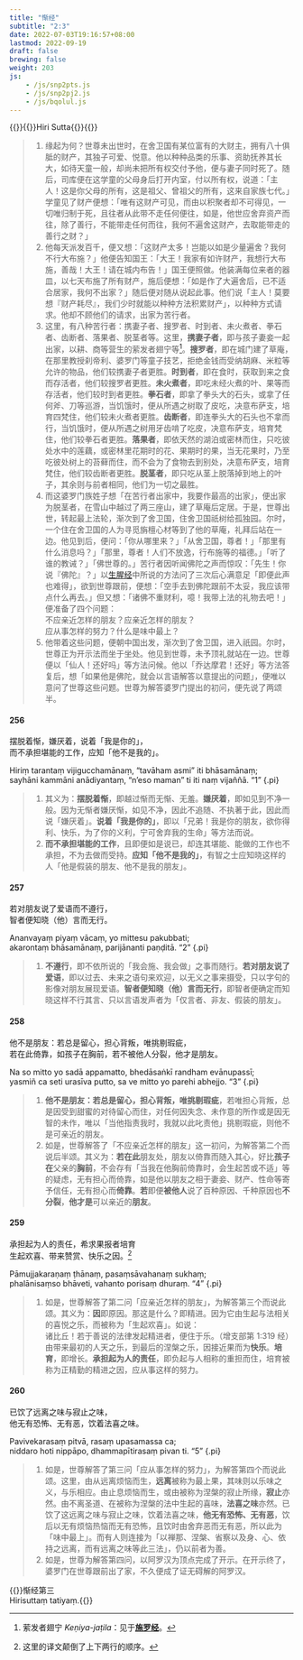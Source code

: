```yaml
---
title: "惭经"
subtitle: "2:3"
date: 2022-07-03T19:16:57+08:00
lastmod: 2022-09-19
draft: false
brewing: false
weight: 203
js:
    - /js/snp2pts.js
    - /js/snp2pj2.js
    - /js/bqolul.js
---
```



{{<subtitle>}}{{<suttalink src="snp2.3">}}Hiri Sutta{{</suttalink>}}{{</subtitle>}}

> 1. 缘起为何？世尊未出世时，在舍卫国有某位富有的大财主，拥有八十俱胝的财产，其独子可爱、悦意。他以种种品类的乐事、资助抚养其长大，如待天童一般，却尚未把所有权交付予他，便与妻子同时死了。随后，司库便在这学童的父母身后打开内室，付以所有权，说道：「主人！这是你父母的所有，这是祖父、曾祖父的所有，这来自家族七代。」学童见了财产便想：「唯有这财产可见，而由以积聚者却不可得见，一切唯归制于死，且往者从此带不走任何便往，如是，他世应舍弃资产而往，除了善行，不能带走任何而往，我何不遍舍这财产，去取能带走的善行之财？」
> 1. 他每天派发百千，便又想：「这财产太多！岂能以如是少量遍舍？我何不行大布施？」他便告知国王：「大王！我家有如许财产，我想行大布施，善哉！大王！请在城内布告！」国王便照做。他装满每位来者的器皿，以七天布施了所有财产，施后便想：「如是作了大遍舍后，已不适合居家，我何不出家？」随后便对随从说起此事。他们说「主人！莫要想『财产耗尽』，我们少时就能以种种方法积累财产」，以种种方式请求。他却不顾他们的请求，出家为苦行者。
> 1. 这里，有八种苦行者：携妻子者、搜罗者、时到者、未火煮者、拳石者、齿断者、落果者、脱茎者等。这里，**携妻子者**，即与孩子妻妾一起出家，以耕、商等营生的萦发者翅宁等[^p-1]。**搜罗者**，即在城门建了草庵，在那里教授刹帝利、婆罗门等童子技艺，拒绝金钱而受纳胡麻、米粒等允许的物品，他们较携妻子者更胜。**时到者**，即在食时，获取到来之食而存活者，他们较搜罗者更胜。**未火煮者**，即吃未经火煮的叶、果等而存活者，他们较时到者更胜。**拳石者**，即拿了拳头大的石头，或拿了任何斧、刀等巡游，当饥饿时，便从所遇之树取了皮吃，决意布萨支，培育四梵住，他们较未火煮者更胜。**齿断者**，即连拳头大的石头也不拿而行，当饥饿时，便从所遇之树用牙齿啃了吃皮，决意布萨支，培育梵住，他们较拳石者更胜。**落果者**，即依天然的湖泊或密林而住，只吃彼处水中的莲藕，或密林里花期时的花、果期时的果，当无花果时，乃至吃彼处树上的苔藓而住，而不会为了食物去到别处，决意布萨支，培育梵住，他们较齿断者更胜。**脱茎者**，即只吃从茎上脱落掉到地上的叶子，其余则与前者相同，他们为一切之最胜。
> 1. 而这婆罗门族姓子想「在苦行者出家中，我要作最高的出家」，便出家为脱茎者，在雪山中越过了两三座山，建了草庵后定居。于是，世尊出世，转起最上法轮，渐次到了舍卫国，住舍卫国祇树给孤独园。尔时，一个住在舍卫国的人为寻觅旃檀心材等到了他的草庵，礼拜后站在一边。他见到后，便问：「你从哪里来？」「从舍卫国，尊者！」「那里有什么消息吗？」「那里，尊者！人们不放逸，行布施等的福德。」「听了谁的教诫？」「佛世尊的。」苦行者因听闻佛陀之声而惊叹：「先生！你说『佛陀』？」以[生腥经](../202/)中所说的方法问了三次后心满意足「即便此声也难得」，欲到世尊跟前，便想：「空手去到佛陀跟前不太妥，我应该带点什么再去。」但又想：「诸佛不重财利，噫！我带上法的礼物去吧！」便准备了四个问题：<div>不应亲近怎样的朋友？应亲近怎样的朋友？<br>应从事怎样的努力？什么是味中最上？</div>
> 1. 他带着这些问题，便朝中国出发，渐次到了舍卫国，进入祇园。尔时，世尊正为开示法而坐于坐处。他见到世尊，未予顶礼就站在一边。世尊便以「仙人！还好吗」等方法问候。他以「乔达摩君！还好」等方法答复后，想「如果他是佛陀，就会以言语解答以意提出的问题」，便唯以意问了世尊这些问题。世尊为解答婆罗门提出的初问，便先说了两颂半。

[^p-1]: 萦发者翅宁 *Keṇiya-jaṭila*：见于[**施罗经**](../307/)。

#### 256

摆脱着惭，嫌厌着，说着「我是你的」，  
而不承担堪能的工作，应知「他不是我的」。

Hiriṃ tarantaṃ vijigucchamānaṃ, “tavāham asmi” iti bhāsamānaṃ;  
sayhāni kammāni anādiyantaṃ, “n’eso maman” ti iti naṃ vijaññā. <q>1</q>
{.pi}

> 1. 其义为：**摆脱着惭**，即越过惭而无惭、无羞。**嫌厌着**，即如见到不净一般。因为无惭者嫌厌惭，如见不净，因此不追随、不执著于此，因此而说「嫌厌着」。**说着「我是你的」**，即以「兄弟！我是你的朋友，欲你得利、快乐，为了你的义利，宁可舍弃我的生命」等方法而说。
> 1. **而不承担堪能的工作**，且即便如是说已，却连其堪能、能做的工作也不承担，不为去做而受持。**应知「他不是我的」**，有智之士应知晓这样的人「他是假装的朋友、他不是我的朋友」。

#### 257

若对朋友说了爱语而不遵行，  
智者便知晓（他）言而无行。

Ananvayaṃ piyaṃ vācaṃ, yo mittesu pakubbati;  
akarontaṃ bhāsamānaṃ, parijānanti paṇḍitā. <q>2</q>
{.pi}

> 1. **不遵行**，即不依所说的「我会施、我会做」之事而随行。**若对朋友说了爱语**，即以过去、未来之语句来欢迎，以无义之事来摄受，只以字句的影像对朋友展现爱语。**智者便知晓（他）言而无行**，即智者便确定而知晓这样不行其言、只以言语发声者为「仅言者、非友、假装的朋友」。

#### 258

他不是朋友：若总是留心，担心背叛，唯挑剔瑕疵，  
若在此倚靠，如孩子在胸前，若不被他人分裂，他才是朋友。

Na so mitto yo sadā appamatto, bhedāsaṅkī randham evānupassī;  
yasmiñ ca seti urasīva putto, sa ve mitto yo parehi abhejjo. <q>3</q>
{.pi}

> 1. **他不是朋友：若总是留心，担心背叛，唯挑剔瑕疵**，若唯担心背叛，总是因受到甜蜜的对待留心而住，对任何因失念、未作意的所作或是因无智的未作，唯以「当他指责我时，我就以此叱责他」挑剔瑕疵，则他不是可亲近的朋友。
> 1. 如是，世尊解答了「不应亲近怎样的朋友」这一初问，为解答第二个而说后半颂。其义为：**若在此**朋友处，朋友以倚靠而随入其心，好比**孩子在**父亲的**胸前**，不会存有「当我在他胸前倚靠时，会生起苦或不适」等的疑虑，无有担心而倚靠，如是他以朋友之相于妻妾、财产、性命等寄予信任，无有担心而**倚靠**。**若**即便**被他人**说了百种原因、千种原因也**不分裂**，**他才是**可以亲近的**朋友**。

#### 259

承担起为人的责任，希求果报者培育  
生起欢喜、带来赞赏、快乐之因。[^259-1]

Pāmujjakaraṇaṃ ṭhānaṃ, pasaṃsāvahanaṃ sukhaṃ;  
phalānisaṃso bhāveti, vahanto porisaṃ dhuraṃ. <q>4</q>
{.pi}

> 1. 如是，世尊解答了第二问「应亲近怎样的朋友」，为解答第三个而说此颂。其义为：**因**即原因。那这是什么？即精进。因为它由生起与法相关的喜悦之乐，而被称为「生起欢喜」。如说：<div>诸比丘！若于善说的法律发起精进者，便住于乐。（增支部第 1:319 经）</div>由带来最初的人天之乐，到最后的涅槃之乐，因接近果而为**快乐**。**培育**，即增长。**承担起为人的责任**，即负起与人相称的重担而住，培育被称为正精勤的精进之因，应从事这样的努力。

[^259-1]: 这里的译文颠倒了上下两行的顺序。

#### 260

已饮了远离之味与寂止之味，  
他无有恐怖、无有恶，饮着法喜之味。

Pavivekarasaṃ pitvā, rasaṃ upasamassa ca;  
niddaro hoti nippāpo, dhammapītirasaṃ pivan ti. <q>5</q>
{.pi}

> 1. 如是，世尊解答了第三问「应从事怎样的努力」，为解答第四个而说此颂。这里，由从远离烦恼而生，**远离**被称为最上果，其味则以乐味之义，与乐相应。由止息烦恼而生，或由被称为涅槃的寂止所缘，**寂止**亦然。由不离圣道、在被称为涅槃的法中生起的喜味，**法喜之味**亦然。已饮了这远离之味与寂止之味，饮着法喜之味，**他无有恐怖、无有恶**，饮后以无有烦恼热恼而无有恐怖，且饮时由舍弃恶而无有恶，所以此为「味中最上」。而有人则连接为「以禅那、涅槃、省察以及身、心、依持之远离，而有远离之味等此三法」，仍以前者为善。
> 1. 如是，世尊为解答第四问，以阿罗汉为顶点完成了开示。在开示终了，婆罗门在世尊跟前出了家，不久便成了证无碍解的阿罗汉。

{{<eof>}}惭经第三<br>Hirisuttaṃ tatiyaṃ.{{</eof>}}